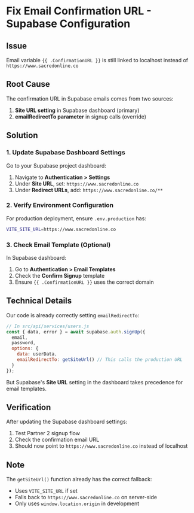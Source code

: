 # Fix Email Confirmation URL - Supabase Configuration

## Issue
Email variable `{{ .ConfirmationURL }}` is still linked to localhost instead of `https://www.sacredonline.co`

## Root Cause
The confirmation URL in Supabase emails comes from two sources:
1. **Site URL setting** in Supabase dashboard (primary)
2. **emailRedirectTo parameter** in signup calls (override)

## Solution

### 1. Update Supabase Dashboard Settings

Go to your Supabase project dashboard:
1. Navigate to **Authentication > Settings**
2. Under **Site URL**, set: `https://www.sacredonline.co`
3. Under **Redirect URLs**, add: `https://www.sacredonline.co/**`

### 2. Verify Environment Configuration

For production deployment, ensure `.env.production` has:
```bash
VITE_SITE_URL=https://www.sacredonline.co
```

### 3. Check Email Template (Optional)

In Supabase dashboard:
1. Go to **Authentication > Email Templates**
2. Check the **Confirm Signup** template
3. Ensure `{{ .ConfirmationURL }}` uses the correct domain

## Technical Details

Our code is already correctly setting `emailRedirectTo`:

```javascript
// In src/api/services/users.js
const { data, error } = await supabase.auth.signUp({
  email,
  password,
  options: {
    data: userData,
    emailRedirectTo: getSiteUrl() // This calls the production URL
  }
});
```

But Supabase's **Site URL** setting in the dashboard takes precedence for email templates.

## Verification

After updating the Supabase dashboard settings:
1. Test Partner 2 signup flow
2. Check the confirmation email URL
3. Should now point to `https://www.sacredonline.co` instead of localhost

## Note

The `getSiteUrl()` function already has the correct fallback:
- Uses `VITE_SITE_URL` if set
- Falls back to `https://www.sacredonline.co` on server-side
- Only uses `window.location.origin` in development